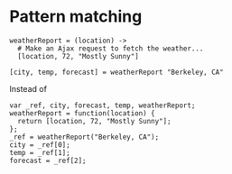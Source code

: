 # Pattern matching

    weatherReport = (location) ->
      # Make an Ajax request to fetch the weather...
      [location, 72, "Mostly Sunny"]

    [city, temp, forecast] = weatherReport "Berkeley, CA"

Instead of

    var _ref, city, forecast, temp, weatherReport;
    weatherReport = function(location) {
      return [location, 72, "Mostly Sunny"];
    };
    _ref = weatherReport("Berkeley, CA");
    city = _ref[0];
    temp = _ref[1];
    forecast = _ref[2];